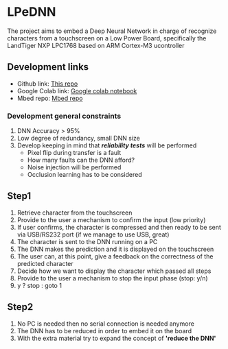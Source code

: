 # LPeDNN
The project aims to embed a Deep Neural Network in charge of recognize characters from a touchscreen on a Low Power Board, specifically the LandTiger NXP LPC1768 based on ARM Cortex-M3 ucontroller

## Development links
- Github link: [This repo](https://github.com/mHead/LPeDNN)
- Google Colab link: [Google colab notebook](https://colab.research.google.com/drive/1Djr86fD04rr9ghCRvYnNfeGwNH2MOrM6?usp=sharing#scrollTo=OWICnxbwIYg5)
- Mbed repo: [Mbed repo](https://os.mbed.com/users/montie97/code/USB_KeyBoard_Mouse_copy/)

### Development general constraints
 1. DNN Accuracy > 95%
 2. Low degree of redundancy, small DNN size
 3. Develop keeping in mind that ***reliability tests*** will be performed
    - Pixel flip during transfer is a fault
    - How many faults can the DNN afford?
    - Noise injection will be performed
    - Occlusion learning has to be considered
## Step1
 1. Retrieve character from the touchscreen 
 2. Provide to the user a mechanism to confirm the input (low priority)
 3. If user confirms, the character is compressed and then ready to be sent via USB/RS232 port (if we manage to use USB, great)
 4. The character is sent to the DNN running on a PC
 5. The DNN makes the prediction and it is displayed on the touchscreen
 6. The user can, at this point, give a feedback on the correctness of the predicted character
 7. Decide how we want to display the character which passed all steps
 8. Provide to the user a mechanism to stop the input phase (stop: y/n)
 9. y ? stop : goto 1
 
 ## Step2
  1. No PC is needed then no serial connection is needed anymore
  2. The DNN has to be reduced in order to embed it on the board
  3. With the extra material try to expand the concept of **'reduce the DNN'**
